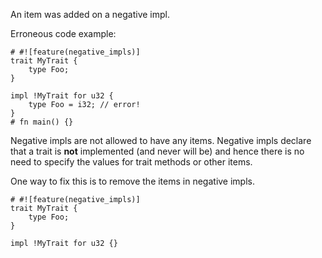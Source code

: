 An item was added on a negative impl.

Erroneous code example:

```compile_fail,E0749
# #![feature(negative_impls)]
trait MyTrait {
    type Foo;
}

impl !MyTrait for u32 {
    type Foo = i32; // error!
}
# fn main() {}
```

Negative impls are not allowed to have any items. Negative impls declare that a
trait is **not** implemented (and never will be) and hence there is no need to
specify the values for trait methods or other items.

One way to fix this is to remove the items in negative impls.

```
# #![feature(negative_impls)]
trait MyTrait {
    type Foo;
}

impl !MyTrait for u32 {}
```
